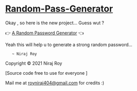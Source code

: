 # [Random-Pass-Generator](https://genrandompassword.netlify.app/)

Okay , so here is the new project...
Guess wut ? 

👉
[A Random Password Generator](https://genrandompassword.netlify.app/) 👈

Yeah this will help u to generate a strong random password...


       ~ Niraj Roy


Copyright © 2021
Niraj Roy

[Source code free to use for everyone ]

Mail me at royniraj404@gmail.com
for credits :)

